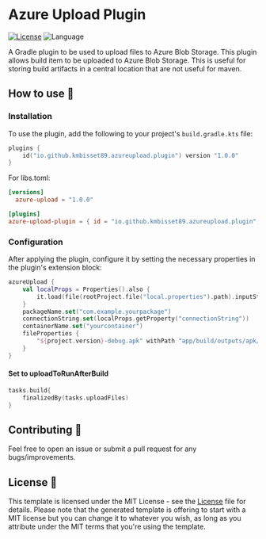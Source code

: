 # Azure Upload Plugin

[![License](https://img.shields.io/github/license/cortinico/kotlin-android-template.svg)](LICENSE) ![Language](https://img.shields.io/github/languages/top/cortinico/kotlin-android-template?color=blue&logo=kotlin)

 A Gradle plugin to be used to upload files to Azure Blob Storage. This plugin allows build item to be uploaded to Azure Blob Storage. This is useful for storing build artifacts in a central location that are not useful for maven.

## How to use 👣

### Installation

To use the plugin, add the following to your project's `build.gradle.kts` file:

```kotlin
plugins {
    id("io.github.kmbisset89.azureupload.plugin") version "1.0.0"
}
```

For libs.toml:

```toml
[versions]
  azure-upload = "1.0.0"

[plugins]
azure-upload-plugin = { id = "io.github.kmbisset89.azureupload.plugin", version.ref = "azure-upload" }
```

### Configuration

After applying the plugin, configure it by setting the necessary properties in the plugin's extension block:

```kotlin
azureUpload {
    val localProps = Properties().also {
        it.load(file(rootProject.file("local.properties").path).inputStream())
    }
    packageName.set("com.example.yourpackage")
    connectionString.set(localProps.getProperty("connectionString"))
    containerName.set("yourcontainer")
    fileProperties {
        "${project.version}-debug.apk" withPath "app/build/outputs/apk/debug/app-debug.apk"
    }
}
```

#### Set to uploadToRunAfterBuild

```kotlin
tasks.build{
    finalizedBy(tasks.uploadFiles)
}
```

## Contributing 🤝

Feel free to open an issue or submit a pull request for any bugs/improvements.

## License 📄

This template is licensed under the MIT License - see the [License](License) file for details.
Please note that the generated template is offering to start with a MIT license but you can change it to whatever you
wish, as long as you attribute under the MIT terms that you're using the template.
